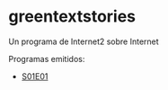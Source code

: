 # greentextstories

Un programa de Internet2 sobre Internet

Programas emitidos:
- [S01E01](S01E01.md)
